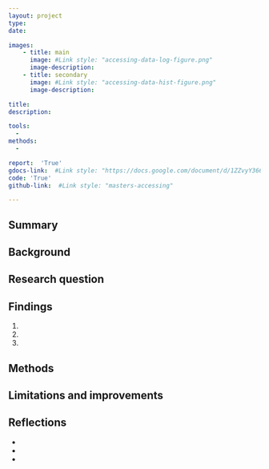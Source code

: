 ```yaml
---
layout: project
type:
date:

images:
    - title: main
      image: #Link style: "accessing-data-log-figure.png"
      image-description:
    - title: secondary
      image: #Link style: "accessing-data-hist-figure.png"
      image-description:

title:
description:

tools:
  -
methods:
  -

report:  'True'
gdocs-link:  #Link style: "https://docs.google.com/document/d/1ZZvyY366r5glFlgblz3Sf2mJO8DrmmfNOvVCcaETHnQ/"
code: 'True'
github-link:  #Link style: "masters-accessing"

---
```

## Summary


## Background

## Research question

## Findings
1)
2)
3)

## Methods

## Limitations and improvements

## Reflections
-
-
-
